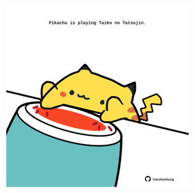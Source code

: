<!-- built at 11/02/2023, 16:00:45 UTC -->
<p align="center">
  <img width="500" height="500" src="./ReadmeImage.svg">
</p>

